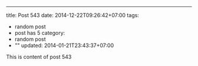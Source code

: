---
title: Post 543
date: 2014-12-22T09:26:42+07:00
tags:
  - random post
  - post has 5
category:
  - random post
  - ""
updated: 2014-01-21T23:43:37+07:00

This is content of post 543